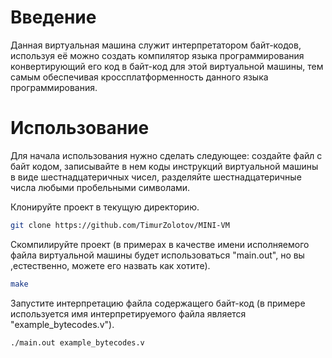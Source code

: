 # Введение

Данная виртуальная машина служит интерпретатором байт-кодов, используя её можно создать компилятор языка программирования конвертирующий его код в байт-код для этой виртуальной машины, тем самым обеспечивая кроссплатформенность данного языка программирования.

# Использование

Для начала использования нужно сделать следующее: создайте файл с байт кодом, записывайте в нем коды инструкций виртуальной машины в виде шестнадцатеричных чисел, разделяйте шестнадцатеричные числа любыми пробельными символами.

Клонируйте проект в текущую директорию.

```bash
git clone https://github.com/TimurZolotov/MINI-VM
```

Скомпилируйте проект (в примерах в качестве имени исполняемого файла виртуальной машины будет использоваться "main.out", но вы ,естественно, можете его назвать как хотите).

```bash
make
```

Запустите интерпретацию файла содержащего байт-код (в примере используется имя интерпретируемого файла является "example\_bytecodes.v").

```bash
./main.out example_bytecodes.v
```
